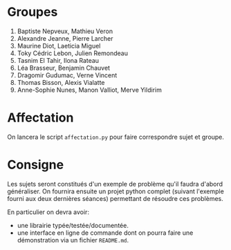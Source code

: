 # Groupes

1. Baptiste Nepveux,  Mathieu Veron
2. Alexandre Jeanne, Pierre Larcher
3. Maurine Diot, Laeticia Miguel
4. Toky Cédric Lebon, Julien Remondeau
5. Tasnim El Tahir, Ilona Rateau
6. Léa Brasseur, Benjamin Chauvet
7. Dragomir Gudumac, Verne Vincent
8. Thomas Bisson, Alexis Vialatte
9. Anne-Sophie Nunes, Manon Valliot, Merve Yildirim

# Affectation

On lancera le script `affectation.py`  pour faire correspondre sujet et groupe.

# Consigne

Les sujets seront constitués d'un exemple de problème qu'il faudra d'abord généraliser.
On fournira ensuite un projet python complet (suivant l'exemple fourni aux deux dernières séances) permettant de résoudre ces problèmes.

En particulier on devra avoir:

- une librairie typée/testée/documentée.
- une interface en ligne de commande dont on pourra faire une démonstration via un fichier `README.md`.

